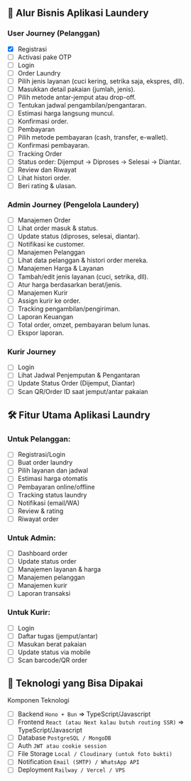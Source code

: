 ## 🧠 Alur Bisnis Aplikasi Laundery

### User Journey (Pelanggan)
- [x] Registrasi
- [ ] Activasi pake OTP
- [ ] Login
- [ ] Order Laundry
- [ ] Pilih jenis layanan (cuci kering, setrika saja, ekspres, dll).
- [ ] Masukkan detail pakaian (jumlah, jenis).
- [ ] Pilih metode antar-jemput atau drop-off.
- [ ] Tentukan jadwal pengambilan/pengantaran.
- [ ] Estimasi harga langsung muncul.
- [ ] Konfirmasi order.
- [ ] Pembayaran
- [ ] Pilih metode pembayaran (cash, transfer, e-wallet).
- [ ] Konfirmasi pembayaran.
- [ ] Tracking Order
- [ ] Status order: Dijemput → Diproses → Selesai → Diantar.
- [ ] Review dan Riwayat
- [ ] Lihat histori order.
- [ ] Beri rating & ulasan.

### Admin Journey (Pengelola Laundery)
- [ ] Manajemen Order
- [ ] Lihat order masuk & status.
- [ ] Update status (diproses, selesai, diantar).
- [ ] Notifikasi ke customer.
- [ ] Manajemen Pelanggan
- [ ] Lihat data pelanggan & histori order mereka.
- [ ] Manajemen Harga & Layanan
- [ ] Tambah/edit jenis layanan (cuci, setrika, dll).
- [ ] Atur harga berdasarkan berat/jenis.
- [ ] Manajemen Kurir
- [ ] Assign kurir ke order.
- [ ] Tracking pengambilan/pengiriman.
- [ ] Laporan Keuangan
- [ ] Total order, omzet, pembayaran belum lunas.
- [ ] Ekspor laporan.

### Kurir Journey
- [ ] Login
- [ ] Lihat Jadwal Penjemputan & Pengantaran
- [ ] Update Status Order (Dijemput, Diantar)
- [ ] Scan QR/Order ID saat jemput/antar pakaian

## 🛠️ Fitur Utama Aplikasi Laundry
### Untuk Pelanggan:
- [ ] Registrasi/Login
- [ ] Buat order laundry
- [ ] Pilih layanan dan jadwal
- [ ] Estimasi harga otomatis
- [ ] Pembayaran online/offline
- [ ] Tracking status laundry
- [ ] Notifikasi (email/WA)
- [ ] Review & rating
- [ ] Riwayat order

### Untuk Admin:
- [ ] Dashboard order
- [ ] Update status order
- [ ] Manajemen layanan & harga
- [ ] Manajemen pelanggan
- [ ] Manajemen kurir
- [ ] Laporan transaksi

### Untuk Kurir:
- [ ] Login
- [ ] Daftar tugas (jemput/antar)
- [ ] Masukan berat pakaian
- [ ] Update status via mobile
- [ ] Scan barcode/QR order

## 🔧 Teknologi yang Bisa Dipakai
Komponen	Teknologi
- [ ] Backend	`Hono + Bun` => TypeScript/Javascript
- [ ] Frontend	`React (atau Next kalau butuh routing SSR)` => TypeScript/Javascript
- [ ] Database	`PostgreSQL / MongoDB`
- [ ] Auth	`JWT atau cookie session`
- [ ] File Storage	`Local / Cloudinary (untuk foto bukti)`
- [ ] Notification	`Email (SMTP) / WhatsApp API`
- [ ] Deployment	`Railway / Vercel / VPS`
